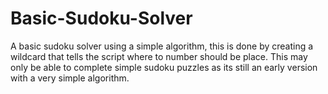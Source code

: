 # Basic-Sudoku-Solver
A basic sudoku solver using a simple algorithm, this is done by creating a wildcard that tells the script where to number should be place. This may only be able to complete simple sudoku puzzles as its still an early version with a very simple algorithm.
